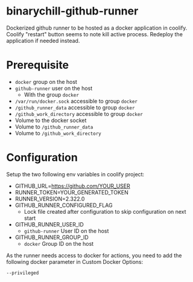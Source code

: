 # binarychill-github-runner
Dockerized github runner to be hosted as a docker application in coolify.
Coolify "restart" button seems to note kill active process. Redeploy the application if needed instead.

# Prerequisite
- `docker` group on the host
- `github-runner` user on the host
  - With the group `docker`
- `/var/run/docker.sock` accessible to group `docker`
- `/github_runner_data` accessible to group `docker`
- `/github_work_directory` accessible to group `docker`
- Volume to the docker socket
- Volume to `/github_runner_data`
- Volume to `/github_work_directory`

# Configuration
Setup the two following env variables in coolify project:
- GITHUB_URL=https://github.com/YOUR_USER
- RUNNER_TOKEN=YOUR_GENERATED_TOKEN
- RUNNER_VERSION=2.322.0
- GITHUB_RUNNER_CONFIGURED_FLAG
  - Lock file created after configuration to skip configuration on next start
- GITHUB_RUNNER_USER_ID
  - `github-runner` User ID on the host
- GITHUB_RUNNER_GROUP_ID
  - `docker` Group ID on the host

As the runner needs access to docker for actions, you need to add the following docker parameter in Custom Docker Options:
```
--privileged
```